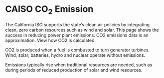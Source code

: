 # CAISO CO<sub>2</sub> Emission

The California ISO supports the state’s clean air policies by integrating clean, zero carbon resources such as wind and solar. This page shows the success in reducing power plant emissions. CO2 emissions data is an approximation. View how CO2 is calculated.


CO2 is produced when a fuel is combusted to turn generator turbines. Wind, solar, batteries, hydro and nuclear operate without emissions.


Emissions typically rise when traditional resources are needed, such as during periods of reduced production of solar and wind resources.
